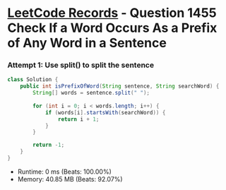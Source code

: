 # [LeetCode Records](../../README.md) - Question 1455 Check If a Word Occurs As a Prefix of Any Word in a Sentence

### Attempt 1: Use split() to split the sentence
```java
class Solution {
    public int isPrefixOfWord(String sentence, String searchWord) {
        String[] words = sentence.split(" ");
        
        for (int i = 0; i < words.length; i++) {
            if (words[i].startsWith(searchWord)) {
                return i + 1;
            }
        }

        return -1;
    }
}
```
- Runtime: 0 ms (Beats: 100.00%)
- Memory: 40.85 MB (Beats: 92.07%)

<br>
